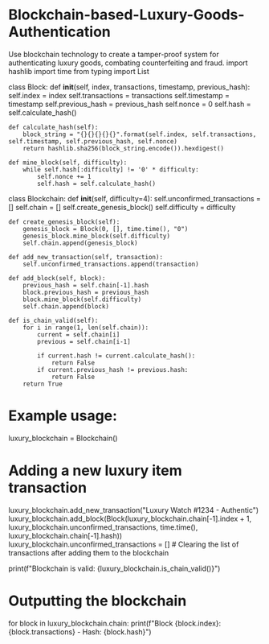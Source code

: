 # Blockchain-based-Luxury-Goods-Authentication
Use blockchain technology to create a tamper-proof system for authenticating luxury goods, combating counterfeiting and fraud.
import hashlib
import time
from typing import List

class Block:
    def __init__(self, index, transactions, timestamp, previous_hash):
        self.index = index
        self.transactions = transactions
        self.timestamp = timestamp
        self.previous_hash = previous_hash
        self.nonce = 0
        self.hash = self.calculate_hash()

    def calculate_hash(self):
        block_string = "{}{}{}{}{}".format(self.index, self.transactions, self.timestamp, self.previous_hash, self.nonce)
        return hashlib.sha256(block_string.encode()).hexdigest()

    def mine_block(self, difficulty):
        while self.hash[:difficulty] != '0' * difficulty:
            self.nonce += 1
            self.hash = self.calculate_hash()

class Blockchain:
    def __init__(self, difficulty=4):
        self.unconfirmed_transactions = []
        self.chain = []
        self.create_genesis_block()
        self.difficulty = difficulty

    def create_genesis_block(self):
        genesis_block = Block(0, [], time.time(), "0")
        genesis_block.mine_block(self.difficulty)
        self.chain.append(genesis_block)

    def add_new_transaction(self, transaction):
        self.unconfirmed_transactions.append(transaction)

    def add_block(self, block):
        previous_hash = self.chain[-1].hash
        block.previous_hash = previous_hash
        block.mine_block(self.difficulty)
        self.chain.append(block)

    def is_chain_valid(self):
        for i in range(1, len(self.chain)):
            current = self.chain[i]
            previous = self.chain[i-1]

            if current.hash != current.calculate_hash():
                return False
            if current.previous_hash != previous.hash:
                return False
        return True

# Example usage:
luxury_blockchain = Blockchain()

# Adding a new luxury item transaction
luxury_blockchain.add_new_transaction("Luxury Watch #1234 - Authentic")
luxury_blockchain.add_block(Block(luxury_blockchain.chain[-1].index + 1, luxury_blockchain.unconfirmed_transactions, time.time(), luxury_blockchain.chain[-1].hash))
luxury_blockchain.unconfirmed_transactions = []  # Clearing the list of transactions after adding them to the blockchain

print(f"Blockchain is valid: {luxury_blockchain.is_chain_valid()}")

# Outputting the blockchain
for block in luxury_blockchain.chain:
    print(f"Block {block.index}: {block.transactions} - Hash: {block.hash}")
